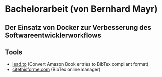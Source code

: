 # Bachelorarbeit (von Bernhard Mayr)
## Der Einsatz von Docker zur Verbesserung des Softwareentwicklerworkflows

## Tools
- [lead.to](http://lead.to/amazon/en/) (Convert Amazon Book entries to BibTex compliant format)
- [citethisforme.com](http://www.citethisforme.com/de) (BibTex online manager)
